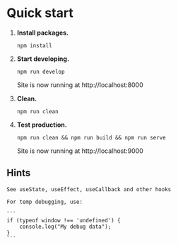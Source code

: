 
# Quick start

1.  **Install packages.**

    ```shell
    npm install
    ```

2.  **Start developing.**

    ```shell
    npm run develop
    ```

    Site is now running at http://localhost:8000

3.  **Clean.**

    ```shell
    npm run clean
    ```

4.  **Test production.**

    ```shell
    npm run clean && npm run build && npm run serve
    ```

    Site is now running at http://localhost:9000

## Hints

    See useState, useEffect, useCallback and other hooks

    For temp debugging, use:

    ```
    if (typeof window !== 'undefined') {
        console.log("My debug data");
    }
    ```
